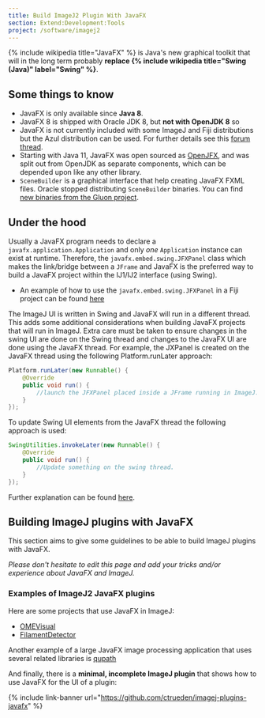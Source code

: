 ```yaml
---
title: Build ImageJ2 Plugin With JavaFX
section: Extend:Development:Tools
project: /software/imagej2
---
```


{% include wikipedia title="JavaFX" %} is Java's new graphical toolkit
that will in the long term probably
**replace {% include wikipedia title="Swing (Java)" label="Swing" %}**.

## Some things to know

-   JavaFX is only available since **Java 8**.
-   JavaFX 8 is shipped with Oracle JDK 8, but **not with OpenJDK 8** so 
-   JavaFX is not currently included with some ImageJ and Fiji distributions
    but the Azul distribution can be used. For further details see this [forum thread](https://forum.image.sc/t/feedback-needed-bundled-java-future-directions/44030/17).
-   Starting with Java 11, JavaFX was open sourced as
    [OpenJFX](https://openjfx.io/), and was split out from OpenJDK as
    separate components, which can be depended upon like any other library.
-   `SceneBuilder` is a graphical interface that help creating JavaFX FXML
    files. Oracle stopped distributing `SceneBuilder` binaries. You can find
    [new binaries from the Gluon project](https://gluonhq.com/products/scene-builder/).

## Under the hood

Usually a JavaFX program needs to declare a `javafx.application.Application` 
and only *one* `Application` instance can exist at runtime. Therefore, the 
`javafx.embed.swing.JFXPanel` class which makes the link/bridge between a
`JFrame` and JavaFX is the preferred way to build a JavaFX project within the
IJ1/IJ2 interface (using Swing).

-   An example of how to use the `javafx.embed.swing.JFXPanel` in a Fiji project can be found
    [here](https://github.com/fiji/OMEVisual/blob/-/src/main/java/sc/fiji/omevisual/gui/MainAppFrame.java)
    
The ImageJ UI is written in Swing and JavaFX will run in a different thread. This adds some additional considerations
when building JavaFX projects that will run in ImageJ. Extra care must be taken to ensure changes in the swing UI are
done on the Swing thread and changes to the JavaFX UI are done using the JavaFX thread. For example, the JXPanel is 
created on the JavaFX thread using the following Platform.runLater approach:

```java
Platform.runLater(new Runnable() {
    @Override
    public void run() {
        //launch the JFXPanel placed inside a JFrame running in ImageJ.
    }
});
```

To update Swing UI elements from the JavaFX thread the following approach is used:

```java
SwingUtilities.invokeLater(new Runnable() {
    @Override
    public void run() {
    	//Update something on the swing thread.
    }
});
```

Further explanation can be found [here](https://docs.oracle.com/javafx/2/swing/swing-fx-interoperability.htm).

## Building ImageJ plugins with JavaFX

This section aims to give some guidelines to be able to build ImageJ plugins with JavaFX.

*Please don't hesitate to edit this page and add your tricks and/or experience about JavaFX and ImageJ.*

### Examples of ImageJ2 JavaFX plugins

Here are some projects that use JavaFX in ImageJ:

-   [OMEVisual](https://github.com/fiji/OMEVisual)
-   [FilamentDetector](https://github.com/fiji/FilamentDetector)

Another example of a large JavaFX image processing application that uses several related 
libraries is [qupath](https://github.com/qupath/qupath)

And finally, there is a **minimal, incomplete ImageJ plugin** that
shows how to use JavaFX for the UI of a plugin:

{% include link-banner url="https://github.com/ctrueden/imagej-plugins-javafx" %}
